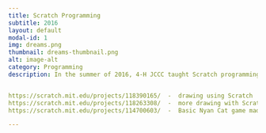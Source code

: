 ```yaml
---
title: Scratch Programming
subtitle: 2016
layout: default
modal-id: 1
img: dreams.png
thumbnail: dreams-thumbnail.png
alt: image-alt
category: Programming
description: In the summer of 2016, 4-H JCCC taught Scratch programming. Below are some links to programs developed in the club activities. Click the link to run the program.


https://scratch.mit.edu/projects/118390165/  -  drawing using Scratch
https://scratch.mit.edu/projects/118263308/  -  more drawing with Scratch
https://scratch.mit.edu/projects/114700603/  -  Basic Nyan Cat game made with Scratch

---
```

